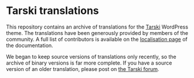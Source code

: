 Tarski translations
===================

This repository contains an archive of translations for the [Tarski][ts]
WordPress theme. The translations have been generously provided by members
of the community. A full list of contributors is available on the
[localisation page][loc] of the documentation.

We began to keep source versions of translations only recently, so the archive
of binary versions is far more complete. If you have a source version of an
older translation, please post on [the Tarski forum][forum].

  [ts]:    http://tarskitheme.com/
  [loc]:   http://tarskitheme.com/help/localisation/
  [forum]: http://tarskitheme.com/forum/

